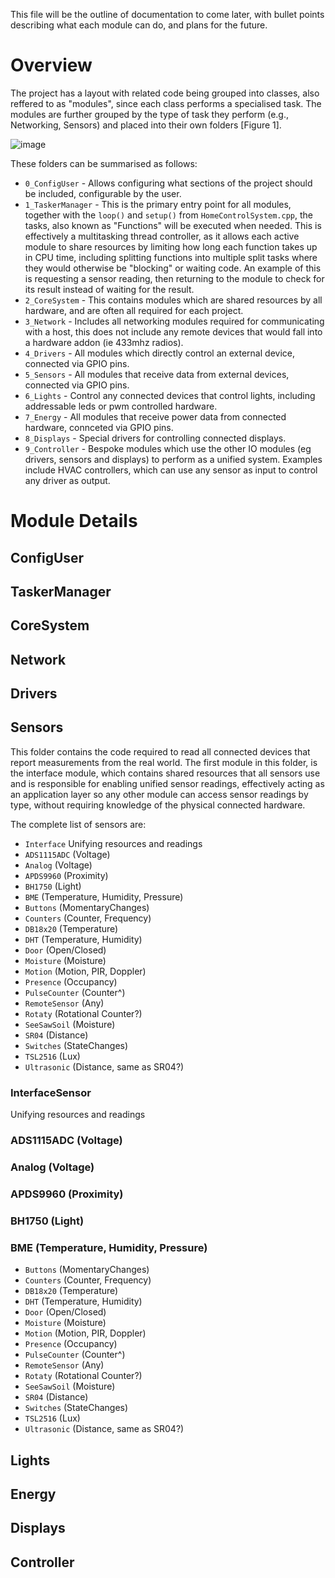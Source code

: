 This file will be the outline of documentation to come later, with bullet points describing what each module can do, and plans for the future.

# Overview

The project has a layout with related code being grouped into classes, also reffered to as "modules", since each class performs a specialised task. The modules are further grouped by the type of task they perform (e.g., Networking, Sensors) and placed into their own folders [Figure 1].

![image](https://user-images.githubusercontent.com/35019746/118510354-cc5aa700-b728-11eb-8245-7344dad1cb4a.png)

These folders can be summarised as follows:
  * `0_ConfigUser` - Allows configuring what sections of the project should be included, configurable by the user.
  * `1_TaskerManager` - This is the primary entry point for all modules, together with the `loop()` and `setup()` from `HomeControlSystem.cpp`, the tasks, also known as "Functions" will be executed when needed. This is effectively a multitasking thread controller, as it allows each active module to share resources by limiting how long each function takes up in CPU time, including splitting functions into multiple split tasks where they would otherwise be "blocking" or waiting code. An example of this is requesting a sensor reading, then returning to the module to check for its result instead of waiting for the result. 
  * `2_CoreSystem` - This contains modules which are shared resources by all hardware, and are often all required for each project. 
  * `3_Network` - Includes all networking modules required for communicating with a host, this does not include any remote devices that would fall into a hardware addon (ie 433mhz radios).
  * `4_Drivers` - All modules which directly control an external device, connected via GPIO pins.
  * `5_Sensors` - All modules that receive data from external devices, connected via GPIO pins.
  * `6_Lights` - Control any connected devices that control lights, including addressable leds or pwm controlled hardware. 
  * `7_Energy` - All modules that receive power data from connected hardware, connceted via GPIO pins.
  * `8_Displays` - Special drivers for controlling connected displays.
  * `9_Controller` - Bespoke modules which use the other IO modules (eg drivers, sensors and displays) to perform as a unified system. Examples include HVAC controllers, which can use any sensor as input to control any driver as output.


# Module Details

## ConfigUser

## TaskerManager

## CoreSystem

## Network

## Drivers

## Sensors

This folder contains the code required to read all connected devices that report measurements from the real world. The first module in this folder, is the interface module, which contains shared resources that all sensors use and is responsible for enabling unified sensor readings, effectively acting as an application layer so any other module can access sensor readings by type, without requiring knowledge of the physical connected hardware. 

The complete list of sensors are:
 * `Interface` Unifying resources and readings
 * `ADS1115ADC` (Voltage)
 * `Analog` (Voltage)
 * `APDS9960` (Proximity)
 * `BH1750` (Light)
 * `BME` (Temperature, Humidity, Pressure)
 * `Buttons` (MomentaryChanges)
 * `Counters` (Counter, Frequency)
 * `DB18x20` (Temperature)
 * `DHT` (Temperature, Humidity)
 * `Door` (Open/Closed)
 * `Moisture` (Moisture)
 * `Motion` (Motion, PIR, Doppler)
 * `Presence` (Occupancy)
 * `PulseCounter` (Counter^)
 * `RemoteSensor` (Any)
 * `Rotaty` (Rotational Counter?)
 * `SeeSawSoil` (Moisture)
 * `SR04` (Distance)
 * `Switches` (StateChanges)
 * `TSL2516` (Lux)
 * `Ultrasonic` (Distance, same as SR04?)

 ### InterfaceSensor
 Unifying resources and readings
 
 ### ADS1115ADC (Voltage)
 ### Analog (Voltage)
 ### APDS9960 (Proximity)
 ### BH1750 (Light)
 ### BME (Temperature, Humidity, Pressure)
 * `Buttons` (MomentaryChanges)
 * `Counters` (Counter, Frequency)
 * `DB18x20` (Temperature)
 * `DHT` (Temperature, Humidity)
 * `Door` (Open/Closed)
 * `Moisture` (Moisture)
 * `Motion` (Motion, PIR, Doppler)
 * `Presence` (Occupancy)
 * `PulseCounter` (Counter^)
 * `RemoteSensor` (Any)
 * `Rotaty` (Rotational Counter?)
 * `SeeSawSoil` (Moisture)
 * `SR04` (Distance)
 * `Switches` (StateChanges)
 * `TSL2516` (Lux)
 * `Ultrasonic` (Distance, same as SR04?)

## Lights

## Energy

## Displays

## Controller

